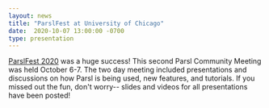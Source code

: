 ```yaml
---
layout: news
title: "ParslFest at University of Chicago"
date:  2020-10-07 13:00:00 -0700
type: presentation
---
```

[ParslFest 2020](http://parsl-project.org/parslfest.html) was a huge success! This second Parsl Community Meeting was held October 6-7.
The two day meeting included presentations and discussions on how Parsl is being used, new features, and tutorials. If you missed out
the fun, don't worry-- slides and videos for all presentations have been posted!
